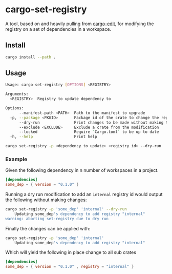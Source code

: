 # cargo-set-registry
A tool, based on and heavily pulling from [cargo-edit](https://github.com/killercup/cargo-edit), for modifying the registry on a set of dependencies in a workspace.

## Install

```bash
cargo install --path .
```

## Usage

```bash
Usage: cargo set-registry [OPTIONS] <REGISTRY>

Arguments:
  <REGISTRY>  Registry to update dependency to

Options:
      --manifest-path <PATH>  Path to the manifest to upgrade
  -p, --package <PKGID>       Package id of the crate to change the registry of
      --dry-run               Print changes to be made without making them
      --exclude <EXCLUDE>     Exclude a crate from the modification
      --locked                Require `Cargo.toml` to be up to date
  -h, --help                  Print help
```

```bash
cargo set-registry -p <dependency to update> <registry id> --dry-run
```

### Example
Given the following dependency in n number of workspaces in a project.

```toml
[dependencies]
some_dep = { version = "0.1.0" }
```

Running a dry run modification to add an `internal` registry id would output the following without making changes:

```bash
cargo set-registry -p 'some_dep' 'internal' --dry-run
    Updating some_dep's dependency to add registry "internal"
warning: aborting set-registry due to dry run
```

Finally the changes can be applied with:

```bash
cargo set-registry -p 'some_dep' 'internal'
    Updating some_dep's dependency to add registry "internal"
```

Which will yield the following in place change to all sub crates

```toml
[dependencies]
some_dep = { version = "0.1.0" , registry = "internal" }
```
